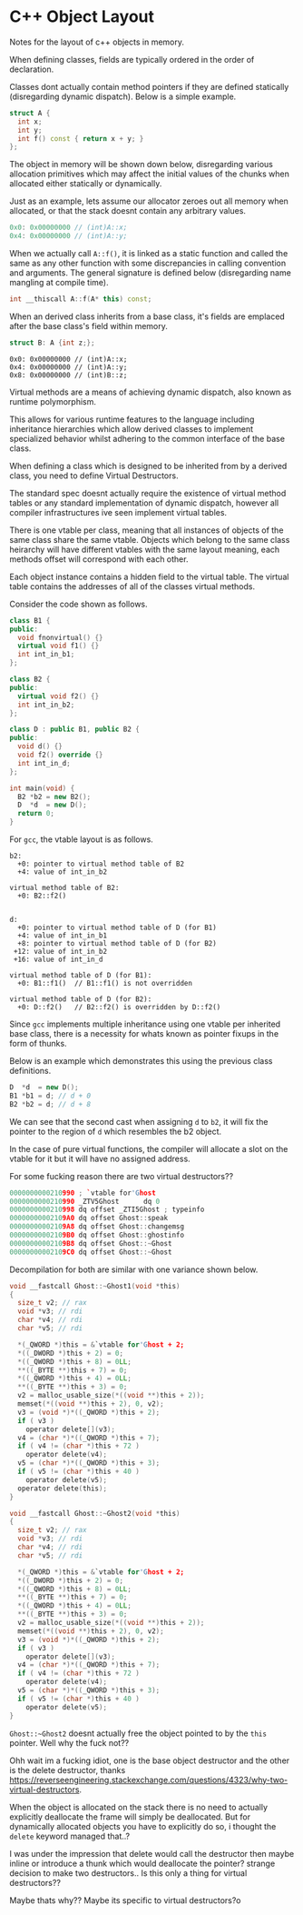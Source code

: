 # C++ Object Layout

Notes for the layout of c++ objects in memory.

When defining classes, fields are typically ordered in the order of declaration.

Classes dont actually contain method pointers if they are defined statically (disregarding dynamic dispatch). Below is a simple example.

```cpp
struct A {
  int x;
  int y;
  int f() const { return x + y; }
};
```

The object in memory will be shown down below, disregarding various allocation primitives which may affect the initial values of the chunks when allocated either statically or dynamically.

Just as an example, lets assume our allocator zeroes out all memory when allocated, or that the stack doesnt contain any arbitrary values.

```cpp
0x0: 0x00000000 // (int)A::x;
0x4: 0x00000000 // (int)A::y;
```

When we actually call `A::f()`, it is linked as a static function and called the same as any other function with some discrepancies in calling convention and arguments. The general signature is defined below (disregarding name mangling at compile time).

```cpp
int __thiscall A::f(A* this) const;
```

When an derived class inherits from a base class, it's fields are emplaced after the base class's field within memory.

```cpp
struct B: A {int z;};
```

```
0x0: 0x00000000 // (int)A::x;
0x4: 0x00000000 // (int)A::y;
0x8: 0x00000000 // (int)B::z;
```

Virtual methods are a means of achieving dynamic dispatch, also known as runtime polymorphism.

This allows for various runtime features to the language including inheritance hierarchies which allow derived classes to implement specialized behavior whilst adhering to the common interface of the base class.

When defining a class which is designed to be inherited from by a derived class, you need to define Virtual Destructors.

The standard spec doesnt actually require the existence of virtual method tables or any standard implementation of dynamic dispatch, however all compiler infrastructures ive seen implement virtual tables.

There is one vtable per class, meaning that all instances of objects of the same class share the same vtable. Objects which belong to the same class heirarchy will have different vtables with the same layout meaning, each methods offset will correspond with each other.

Each object instance contains a hidden field to the virtual table. The virtual table contains the addresses of all of the classes virtual methods.

Consider the code shown as follows.

```cpp
class B1 {
public:
  void fnonvirtual() {}
  virtual void f1() {}
  int int_in_b1;
};

class B2 {
public:
  virtual void f2() {}
  int int_in_b2;
};

class D : public B1, public B2 {
public:
  void d() {}
  void f2() override {}
  int int_in_d;
};

int main(void) {
  B2 *b2 = new B2();
  D  *d  = new D();
  return 0;
}
```

For `gcc`, the vtable layout is as follows.

```
b2:
  +0: pointer to virtual method table of B2
  +4: value of int_in_b2

virtual method table of B2:
  +0: B2::f2()


d:
  +0: pointer to virtual method table of D (for B1)
  +4: value of int_in_b1
  +8: pointer to virtual method table of D (for B2)
 +12: value of int_in_b2
 +16: value of int_in_d

virtual method table of D (for B1):
  +0: B1::f1()  // B1::f1() is not overridden

virtual method table of D (for B2):
  +0: D::f2()   // B2::f2() is overridden by D::f2()
```

Since `gcc` implements multiple inheritance using one vtable per inherited base class, there is a necessity for whats known as pointer fixups in the form of thunks.

Below is an example which demonstrates this using the previous class definitions.

```cpp
D  *d  = new D();
B1 *b1 = d; // d + 0
B2 *b2 = d; // d + 8
```

We can see that the second cast when assigning `d` to `b2`, it will fix the pointer to the region of `d` which resembles the b2 object.

In the case of pure virtual functions, the compiler will allocate a slot on the vtable for it but it will have no assigned address.

For some fucking reason there are two virtual destructors??

```cpp
0000000000210990 ; `vtable for'Ghost
0000000000210990 _ZTV5Ghost      dq 0
0000000000210998 dq offset _ZTI5Ghost ; typeinfo
00000000002109A0 dq offset Ghost::speak
00000000002109A8 dq offset Ghost::changemsg
00000000002109B0 dq offset Ghost::ghostinfo
00000000002109B8 dq offset Ghost::~Ghost
00000000002109C0 dq offset Ghost::~Ghost
```

Decompilation for both are similar with one variance shown below.

```c
void __fastcall Ghost::~Ghost1(void *this)
{
  size_t v2; // rax
  void *v3; // rdi
  char *v4; // rdi
  char *v5; // rdi

  *(_QWORD *)this = &`vtable for'Ghost + 2;
  *((_DWORD *)this + 2) = 0;
  *((_QWORD *)this + 8) = 0LL;
  **((_BYTE **)this + 7) = 0;
  *((_QWORD *)this + 4) = 0LL;
  **((_BYTE **)this + 3) = 0;
  v2 = malloc_usable_size(*((void **)this + 2));
  memset(*((void **)this + 2), 0, v2);
  v3 = (void *)*((_QWORD *)this + 2);
  if ( v3 )
    operator delete[](v3);
  v4 = (char *)*((_QWORD *)this + 7);
  if ( v4 != (char *)this + 72 )
    operator delete(v4);
  v5 = (char *)*((_QWORD *)this + 3);
  if ( v5 != (char *)this + 40 )
    operator delete(v5);
  operator delete(this);
}

void __fastcall Ghost::~Ghost2(void *this)
{
  size_t v2; // rax
  void *v3; // rdi
  char *v4; // rdi
  char *v5; // rdi

  *(_QWORD *)this = &`vtable for'Ghost + 2;
  *((_DWORD *)this + 2) = 0;
  *((_QWORD *)this + 8) = 0LL;
  **((_BYTE **)this + 7) = 0;
  *((_QWORD *)this + 4) = 0LL;
  **((_BYTE **)this + 3) = 0;
  v2 = malloc_usable_size(*((void **)this + 2));
  memset(*((void **)this + 2), 0, v2);
  v3 = (void *)*((_QWORD *)this + 2);
  if ( v3 )
    operator delete[](v3);
  v4 = (char *)*((_QWORD *)this + 7);
  if ( v4 != (char *)this + 72 )
    operator delete(v4);
  v5 = (char *)*((_QWORD *)this + 3);
  if ( v5 != (char *)this + 40 )
    operator delete(v5);
}
```

`Ghost::~Ghost2` doesnt actually free the object pointed to by the `this` pointer. Well why the fuck not??

Ohh wait im a fucking idiot, one is the base object destructor and the other is the delete destructor, thanks https://reverseengineering.stackexchange.com/questions/4323/why-two-virtual-destructors.

When the object is allocated on the stack there is no need to actually explicitly deallocate the frame will simply be deallocated. But for dynamically allocated objects you have to explicitly do so, i thought the `delete` keyword managed that..?

I was under the impression that delete would call the destructor then maybe inline or introduce a thunk which would deallocate the pointer? strange decision to make two destructors.. Is this only a thing for virtual destructors??

Maybe thats why?? Maybe its specific to virtual destructors?o
